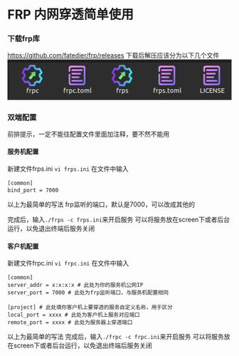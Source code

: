 # FRP 内网穿透简单使用

### 下载frp库
https://github.com/fatedier/frp/releases
下载后解压应该分为以下几个文件
![frp](images/frp_dir.png "frp_dir")
### 双端配置
前排提示，一定不能往配置文件里面加注释，要不然不能用
#### 服务机配置
新建文件frps.ini
```vi frps.ini```
在文件中输入
```
[common]
bind_port = 7000
```
以上为最简单的写法
frp监听的端口，默认是7000，可以改成其他的

完成后，输入`./frps -c frps.ini`来开启服务
可以将服务放在screen下或者后台运行，以免退出终端后服务关闭

#### 客户机配置
新建文件frpc.ini
```vi frpc.ini```
在文件中输入
```
[common]
server_addr = x:x:x:x # 此处为你的服务机公网IP
server_port = 7000 # 此处为frp监听端口，与服务机配置相同

[project] # 此处填你客户机上要穿透的服务自定义名称，用于区分
local_port = xxxx # 此处为客户机上服务对应端口
remote_port = xxxx # 此处为服务器上穿透端口
```
以上为最简单的写法
完成后，输入`./frpc -c frpc.ini`来开启服务
可以将服务放在screen下或者后台运行，以免退出终端后服务关闭
